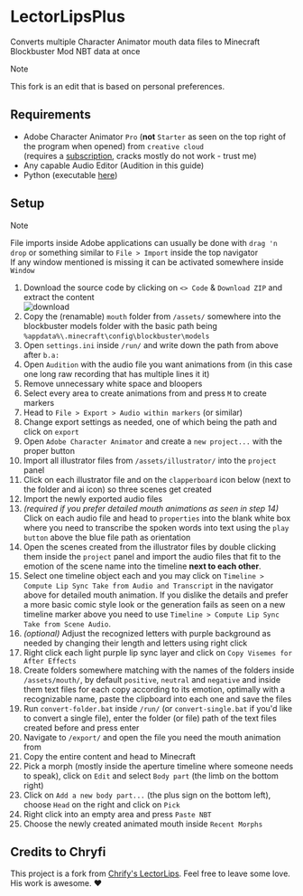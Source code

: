 # LectorLipsPlus
Converts multiple Character Animator mouth data files to Minecraft Blockbuster Mod NBT data at once

> [!NOTE]
> This fork is an edit that is based on personal preferences.

## Requirements
- Adobe Character Animator `Pro` (**not** `Starter` as seen on the top right of the program when opened) from `creative cloud`\
(requires a [subscription](https://www.adobe.com/de/creativecloud/plans.html), cracks mostly do not work - trust me)
- Any capable Audio Editor (Audition in this guide)
- Python (executable [here](https://www.python.org/downloads/))

## Setup

> [!NOTE]
> File imports inside Adobe applications can usually be done with `drag 'n drop` or something similar to `File > Import` inside the top navigator\
> If any window mentioned is missing it can be activated somewhere inside `Window`

1. Download the source code by clicking on `<> Code` & `Download ZIP` and extract the content\
![download](https://github.com/ItsLeMax/File-Mass-Renaming/assets/80857459/847b4ed1-b820-4479-8a0b-a48bcfe55108)
2. Copy the (renamable) `mouth` folder from `/assets/` somewhere into the blockbuster models folder with the basic path being `%appdata%\.minecraft\config\blockbuster\models`
3. Open `settings.ini` inside `/run/` and write down the path from above after `b.a:`
4. Open `Audition` with the audio file you want animations from (in this case one long raw recording that has multiple lines it it)
5. Remove unnecessary white space and bloopers
6. Select every area to create animations from and press `M` to create markers
7. Head to `File > Export > Audio within markers` (or similar)
8. Change export settings as needed, one of which being the path and click on `export`
9. Open `Adobe Character Animator` and create a `new project...` with the proper button
10. Import all illustrator files from `/assets/illustrator/` into the `project` panel
11. Click on each illustrator file and on the `clapperboard` icon below (next to the folder and ai icon) so three scenes get created
12. Import the newly exported audio files
13. *(required if you prefer detailed mouth animations as seen in step 14)* Click on each audio file and head to `properties` into the blank white box where you need to transcribe the spoken words into text using the `play button` above the blue file path as orientation
14. Open the scenes created from the illustrator files by double clicking them inside the `project` panel and import the audio files that fit to the emotion of the scene name into the timeline **next to each other**.
15. Select one timeline object each and you may click on `Timeline > Compute Lip Sync Take from Audio and Transcript` in the navigator above for detailed mouth animation. If you dislike the details and prefer a more basic comic style look or the generation fails as seen on a new timeline marker above you need to use `Timeline > Compute Lip Sync Take from Scene Audio`.
16. *(optional)* Adjust the recognized letters with purple background as needed by changing their length and letters using right click
17. Right click each light purple lip sync layer and click on `Copy Visemes for After Effects`
18. Create folders somewhere matching with the names of the folders inside `/assets/mouth/`, by default `positive`, `neutral` and `negative` and inside them text files for each copy according to its emotion, optimally with a recognizable name, paste the clipboard into each one and save the files
19. Run `convert-folder.bat` inside `/run/` (or `convert-single.bat` if you'd like to convert a single file), enter the folder (or file) path of the text files created before and press enter
20. Navigate to `/export/` and open the file you need the mouth animation from
21. Copy the entire content and head to Minecraft
22. Pick a morph (mostly inside the aperture timeline where someone needs to speak), click on `Edit` and select `Body part` (the limb on the bottom right)
23. Click on `Add a new body part...` (the plus sign on the bottom left), choose `Head` on the right and click on `Pick`
24. Right click into an empty area and press `Paste NBT`
25. Choose the newly created animated mouth inside `Recent Morphs`

## Credits to Chryfi
This project is a fork from [Chrify's LectorLips](https://github.com/Chryfi/LectorLips). Feel free to leave some love. His work is awesome. ❤️